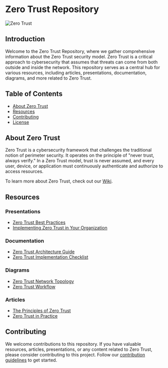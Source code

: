 # Zero Trust Repository

![Zero Trust](zero-trust-image.png)

## Introduction

Welcome to the Zero Trust Repository, where we gather comprehensive information about the Zero Trust security model. Zero Trust is a critical approach to cybersecurity that assumes that threats can come from both outside and inside the network. This repository serves as a central hub for various resources, including articles, presentations, documentation, diagrams, and more related to Zero Trust.

## Table of Contents

- [About Zero Trust](#about-zero-trust)
- [Resources](#resources)
- [Contributing](#contributing)
- [License](#license)

## About Zero Trust

Zero Trust is a cybersecurity framework that challenges the traditional notion of perimeter security. It operates on the principle of "never trust, always verify." In a Zero Trust model, trust is never assumed, and every user, device, or application must continuously authenticate and authorize to access resources. 

To learn more about Zero Trust, check out our [Wiki](wiki/zero-trust.md).

## Resources

### Presentations

- [Zero Trust Best Practices](presentations/zero-trust-best-practices.pdf)
- [Implementing Zero Trust in Your Organization](presentations/zero-trust-implementation.pptx)

### Documentation

- [Zero Trust Architecture Guide](documentation/zero-trust-architecture.pdf)
- [Zero Trust Implementation Checklist](documentation/zero-trust-checklist.md)

### Diagrams

- [Zero Trust Network Topology](diagrams/zero-trust-topology.png)
- [Zero Trust Workflow](diagrams/zero-trust-workflow.jpg)

### Articles

- [The Principles of Zero Trust](articles/principles-of-zero-trust.md)
- [Zero Trust in Practice](articles/zero-trust-in-practice.md)

## Contributing

We welcome contributions to this repository. If you have valuable resources, articles, presentations, or any content related to Zero Trust, please consider contributing to this project. Follow our [contribution guidelines](CONTRIBUTING.md) to get started.


